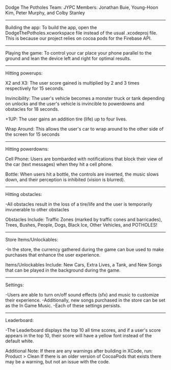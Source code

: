Dodge The Potholes
Team: JYPC
Members: Jonathan Buie, Young-Hoon Kim, Peter Murphy, and Colby Stanley
___________________________________________________________________________________________

Building the app:
To build the app, open the DodgeThePotholes.xcworkspace file instead of the
usual .xcodeproj file. This is because our project relies on cocoa pods for 
the Firebase API. 
___________________________________________________________________________________________

Playing the game:
To control your car place your phone parallel to the ground and lean the 
device left and right for optimal results. 
___________________________________________________________________________________________

Hitting powerups:

X2 and X3: The user score gained is multiplied by 2 and 3 times respectively for 15 seconds.

Invincibility: The user's vehicle becomes a monster truck or tank depending on unlocks and
the user's vehicle is invincible to powerdowns and obstacles for 18 seconds.

+1UP: The user gains  an addition tire (life) up to four lives.

Wrap Around: This allows the user's car to wrap around to the other side of the screen for 15 seconds
____________________________________________________________________________________________

Hitting powerdowns:

Cell Phone: Users are bombarded with notifications that block their view of the car (text messages) 
when they hit a cell phone.

Bottle: When users hit a bottle, the controls are inverted, the music slows down, and their 
perception is inhibited (vision is blurred).
____________________________________________________________________________________________

Hitting obstacles:

-All obstacles result in the loss of a tire/life and the user is temporarily invunerable to
other obstacles

Obstacles Include: Traffic Zones (marked by traffic cones and barricades), Trees, Bushes, People,
Dogs, Black Ice, Other Vehicles, and POTHOLES! 
____________________________________________________________________________________________

Store Items/Unlockables:

-In the store, the currency gathered during the game can bue used to make purchases that
enhance the user experience.

Items/Unlockables Include: New Cars, Extra Lives, a Tank, and New Songs that can be played
in the background during the game.
_____________________________________________________________________________________________

Settings:

-Users are able to turn on/off sound effects (sfx) and music to customize their experience.
-Additionally, new songs purchased in the store can be set as the In Game Music.
-Each of these settings persists.
_____________________________________________________________________________________________

Leaderboard:

-The Leaderboard displays the top 10 all time scores, and if a user's score appears in the top
10, their score will have a yellow font instead of the default white.


Additional Note:
If there are any warnings after building in XCode, run: Product > Clean
If there is an older version of CocoaPods that exists there may be a warning, but not an issue with the code.
